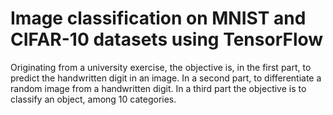 # Image classification on MNIST and CIFAR-10 datasets using TensorFlow

Originating from a university exercise, the objective is, in the first part, to predict the handwritten digit in an image. In a second part, to differentiate a random image from a handwritten digit. In a third part the objective is to classify an object, among 10 categories.
